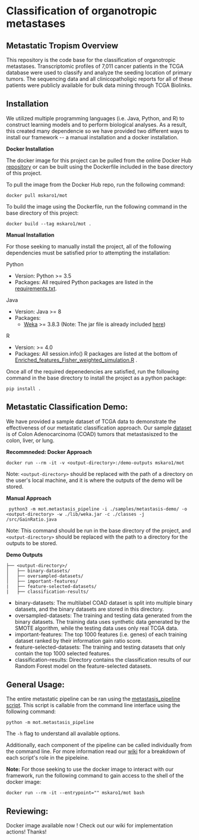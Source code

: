 # Classification of organotropic metastases

## Metastatic Tropism Overview

This repository is the code base for the classification of organotropic metastases. Transcriptomic profiles of 7,011 cancer patients in the TCGA database were used to classify and analyze the seeding location of primary tumors. The sequencing data and all clinicopatholigic reports for all of these patients were publicly available for bulk data mining through TCGA Biolinks.

## Installation
We utilized multiple programming languages (i.e. Java, Python, and R) to construct learning models and to perform biological analyses. As a result, this created many dependencie so we have provided two different ways to install our framework -- a manual installation and a docker installation.

**Docker Installation**

The docker image for this project can be pulled from the online Docker Hub [repository](https://hub.docker.com/r/mskaro1/mot) or can be built using the Dockerfile included in the base directory of this project.

To pull the image from the Docker Hub repo, run the following command:
```
docker pull mskaro1/mot
```

To build the image using the Dockerfile, run the following command in the base directory of this project:
```
docker build --tag mskaro1/mot .
```

**Manual Installation**

For those seeking to manually install the project, all of the following dependencies must be satisfied prior to attempting the installation:

Python
- Version: Python >= 3.5
- Packages: All required Python packages are listed in the [requirements.txt](./requirements.txt).

Java
- Version: Java >= 8
- Packages:
  - [Weka](https://www.cs.waikato.ac.nz/ml/weka/index.html) >= 3.8.3 (Note: The jar file is already included [here](./lib/weka.jar))
  
R
- Version: >= 4.0
- Packages: All session.info() R packages are listed at the bottom of [Enriched_features_Fisher_weighted_simulation.R](https://github.com/michaelSkaro/Classification_of_organotropic_metastases/blob/master/bio-analysis/feature-recapture/Enriched_features_Fisher_weighted_simulation.R) .

Once all of the required depenedencies are satisfied, run the following command in the base directory to install the project as a python package:
```
pip install .
```

## Metastatic Classification Demo:
We have provided a sample dataset of TCGA data to demonstrate the effectiveness of our metastatic classification approach. Our sample [dataset](./samples/metastasis-demo/TCGA-COAD_metastatic_data_RNAseq.csv) is of Colon Adenocarcinoma (COAD) tumors that metastasiszed to the colon, liver, or lung.

**Recommneded: Docker Approach**
```
docker run --rm -it -v <output-directory>:/demo-outputs mskaro1/mot
```
Note: `<output-directory>` should be replaced with the path of a directory on the user's local machine, and it is where the outputs of the demo will be stored.
  
**Manual Approach**
```
 python3 -m mot.metastasis_pipeline -i ./samples/metastasis-demo/ -o <output-directory> -w ./lib/weka.jar -c ./classes -j /src/GainRatio.java
```
Note: This command should be run in the base directory of the project, and `<output-directory>` should be replaced with the path to a directory for the outputs to be stored.
  
**Demo Outputs**
```
├── <output-directory>/
│   ├── binary-datasets/
│   ├── oversampled-datasets/
│   ├── important-features/
|   ├── feature-selected-datasets/
|   ├── classification-results/
```
- binary-datasets: The multilabel COAD dataset is split into multiple binary datasets, and the binary datasets are stored in this directory. 
- oversampled-datasets: The training and testing data generated from the binary datasets. The training data uses synthetic data generated by the SMOTE algorithm, while the testing data uses only real TCGA data.
- important-features: The top 1000 features (i.e. genes) of each training dataset ranked by their information gain ratio score.
- feature-selected-datasets: The training and testing datasets that only contain the top 1000 selected features.
- classification-results: Directory contains the classification results of our Random Forest model on the feature-selected datasets.

## General Usage:
The entire metastatic pipeline can be ran using the [metastasis_pipeline script](./src/metastasis_pipeline.py). This script is callable from the command line interface using the following command: 

```python -m mot.metastasis_pipeline``` 

The `-h` flag to understand all available options. 

Additionally, each component of the pipeline can be called individually from the command line. For more information read our [wiki](https://github.com/michaelSkaro/Classification_of_organotropic_metastases/wiki) for a breakdown of each script's role in the pipeleine.

**Note:** For those seeking to use the docker image to interact with our framework, run the following command to gain access to the shell of the docker image:
```
docker run --rm -it --entrypoint="" mskaro1/mot bash
```
## Reviewing:

Docker image available now ! Check out our wiki for implementation actions!
Thanks!

